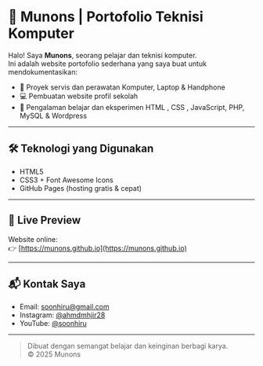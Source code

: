# 💼 Munons | Portofolio Teknisi Komputer

Halo! Saya **Munons**, seorang pelajar dan teknisi komputer.  
Ini adalah website portofolio sederhana yang saya buat untuk mendokumentasikan:

- 🔧 Proyek servis dan perawatan Komputer, Laptop & Handphone
- 💻 Pembuatan website profil sekolah
- 🧠 Pengalaman belajar dan eksperimen HTML , CSS , JavaScript, PHP, MySQL & Wordpress

---

## 🛠 Teknologi yang Digunakan

- HTML5
- CSS3 + Font Awesome Icons
- GitHub Pages (hosting gratis & cepat)

---

## 🔗 Live Preview

Website online:  
👉 [https://munons.github.io](https://munons.github.io)

---

## 📬 Kontak Saya

- Email: [soonhiru@gmail.com](mailto:soonhiru@gmail.com)  
- Instagram: [@ahmdmhjir28](https://instagram.com/ahmdmhjir28)  
- YouTube: [@soonhiru](https://youtube.com/@soonhiru)

---

> Dibuat dengan semangat belajar dan keinginan berbagi karya.  
> © 2025 Munons
